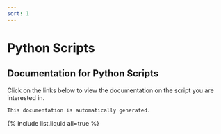 ```yaml
---
sort: 1
---
```


# Python Scripts
## Documentation for Python Scripts
Click on the links below to view the documentation on the script you are interested in.

```note
This documentation is automatically generated.
```

{% include list.liquid all=true %}
